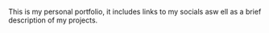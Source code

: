This is my personal portfolio, it includes links to my socials asw ell as a brief description of my projects.